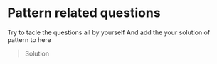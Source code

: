 # Pattern related questions

Try to tacle the questions all by yourself
And add the your solution of pattern to here

> Solution
